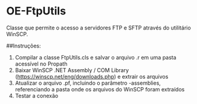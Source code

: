 # OE-FtpUtils

Classe que permite o acesso a servidores FTP e SFTP através do utilitário WinSCP.

##Instruções:
1. Compilar a classe FtpUtils.cls e salvar o arquivo .r em uma pasta acessível no Propath
2. Baixar WinSCP .NET Assembly / COM Library (https://winscp.net/eng/downloads.php) e extrair os arquivos
3. Atualizar o arquivo .pf, incluindo o parâmetro -assemblies, referenciando a pasta onde os arquivos do WinSCP foram extraídos
4. Testar a conexão

